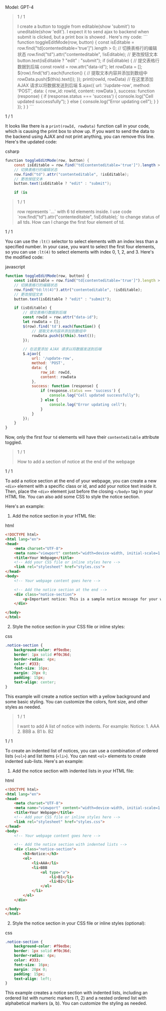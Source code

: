 Model: GPT-4

> 1 / 1
> 
> I create a button to toggle from editable(show 'submit') to uneditable(show 'edit'). I expect it to send ajax to backend when submit is clicked, but a print box is showed . Here's my code: \`\`\` function toggleEditMode(row, button) { const isEditable = row.find("td\[contenteditable='true'\]").length > 0; // 切换表格行的编辑状态 row.find("td").attr("contenteditable", !isEditable); // 更改按钮文本 button.text(isEditable ? "edit" : "submit"); if (isEditable) { // 提交表格行数据到后端 const rowId = row.attr("data-id"); let rowData = \[\]; $(row).find('td').each(function() { // 提取文本内容并添加到数组中 rowData.push($(this).text()); }); print(rowId, rowData) // 在这里添加 AJAX 请求以将数据发送到后端 $.ajax({ url: '/update-row', method: 'POST', data: { row\_id: rowId, content: rowData }, success: function (response) { if (response.status === 'success') { console.log("Cell updated successfully"); } else { console.log("Error updating cell"); } } }); } } \`\`\`

1 / 1

It looks like there is a `print(rowId, rowData)` function call in your code, which is causing the print box to show up. If you want to send the data to the backend using AJAX and not print anything, you can remove this line. Here's the updated code:

csharp

```csharp
function toggleEditMode(row, button) {
    const isEditable = row.find("td[contenteditable='true']").length > 0;
    // 切换表格行的编辑状态
    row.find("td").attr("contenteditable", !isEditable);
    // 更改按钮文本
    button.text(isEditable ? "edit" : "submit");

    if (is
```

> 1 / 1
> 
> row represents \`<tr>...</tr>\` with 6 td elements inside. I use code \`row.find("td").attr("contenteditable", !isEditable);\` to change status of all tds. How can I change the first four element of td.

1 / 1

You can use the `:lt()` selector to select elements with an index less than a specified number. In your case, you want to select the first four elements, so you can use `:lt(4)` to select elements with index 0, 1, 2, and 3. Here's the modified code:

javascript

```javascript
function toggleEditMode(row, button) {
    const isEditable = row.find("td[contenteditable='true']").length > 0;
    // 切换表格行的编辑状态
    row.find("td:lt(4)").attr("contenteditable", !isEditable);
    // 更改按钮文本
    button.text(isEditable ? "edit" : "submit");

    if (isEditable) {
        // 提交表格行数据到后端
        const rowId = row.attr("data-id");
        let rowData = [];
        $(row).find('td').each(function() {
            // 提取文本内容并添加到数组中
            rowData.push($(this).text());
        });

        // 在这里添加 AJAX 请求以将数据发送到后端
        $.ajax({
            url: '/update-row',
            method: 'POST',
            data: {
                row_id: rowId,
                content: rowData
            },
            success: function (response) {
                if (response.status === 'success') {
                    console.log("Cell updated successfully");
                } else {
                    console.log("Error updating cell");
                }
            }
        });
    }
}
```

Now, only the first four `td` elements will have their `contenteditable` attribute toggled.

> 1 / 1
> 
> How to add a section of notice at the end of the webpage

1 / 1

To add a notice section at the end of your webpage, you can create a new `<div>` element with a specific class or id, and add your notice text inside it. Then, place the `<div>` element just before the closing `</body>` tag in your HTML file. You can also add some CSS to style the notice section.

Here's an example:

1.  Add the notice section in your HTML file:

html

```html
<!DOCTYPE html>
<html lang="en">
<head>
    <meta charset="UTF-8">
    <meta name="viewport" content="width=device-width, initial-scale=1.0">
    <title>Your Webpage</title>
    <!-- Add your CSS file or inline styles here -->
    <link rel="stylesheet" href="styles.css">
</head>
<body>
    <!-- Your webpage content goes here -->

    <!-- Add the notice section at the end -->
    <div class="notice-section">
        <p>Important notice: This is a sample notice message for your webpage.</p>
    </div>

</body>
</html>
```

2.  Style the notice section in your CSS file or inline styles:

css

```css
.notice-section {
    background-color: #f9edbe;
    border: 1px solid #f0c36d;
    border-radius: 4px;
    color: #333;
    font-size: 16px;
    margin: 20px 0;
    padding: 15px;
    text-align: center;
}
```

This example will create a notice section with a yellow background and some basic styling. You can customize the colors, font size, and other styles as needed.

> 1 / 1
> 
> I want to add A list of notice with indents. For example: Notice: 1. AAA 2. BBB a. B1 b. B2

1 / 1

To create an indented list of notices, you can use a combination of ordered lists (`<ol>`) and list items (`<li>`). You can nest `<ol>` elements to create indented sub-lists. Here's an example:

1.  Add the notice section with indented lists in your HTML file:

html

```html
<!DOCTYPE html>
<html lang="en">
<head>
    <meta charset="UTF-8">
    <meta name="viewport" content="width=device-width, initial-scale=1.0">
    <title>Your Webpage</title>
    <!-- Add your CSS file or inline styles here -->
    <link rel="stylesheet" href="styles.css">
</head>
<body>
    <!-- Your webpage content goes here -->

    <!-- Add the notice section with indented lists -->
    <div class="notice-section">
        <h3>Notice:</h3>
        <ol>
            <li>AAA</li>
            <li>BBB
                <ol type="a">
                    <li>B1</li>
                    <li>B2</li>
                </ol>
            </li>
        </ol>
    </div>

</body>
</html>
```

2.  Style the notice section in your CSS file or inline styles (optional):

css

```css
.notice-section {
    background-color: #f9edbe;
    border: 1px solid #f0c36d;
    border-radius: 4px;
    color: #333;
    font-size: 16px;
    margin: 20px 0;
    padding: 15px;
    text-align: left;
}
```

This example creates a notice section with indented lists, including an ordered list with numeric markers (1, 2) and a nested ordered list with alphabetical markers (a, b). You can customize the styling as needed.